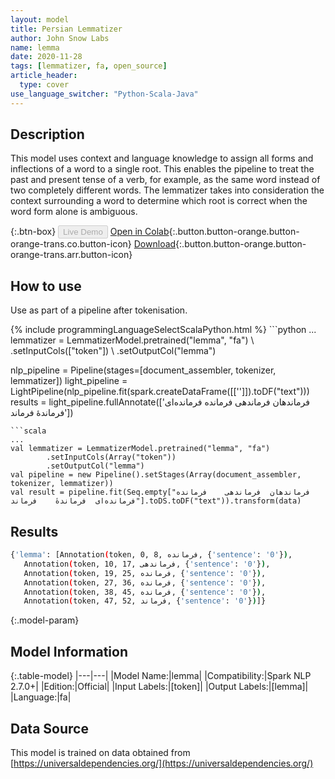 ```yaml
---
layout: model
title: Persian Lemmatizer
author: John Snow Labs
name: lemma
date: 2020-11-28
tags: [lemmatizer, fa, open_source]
article_header:
  type: cover
use_language_switcher: "Python-Scala-Java"
---
```


## Description

This model uses context and language knowledge to assign all forms and inflections of a word to a single root. This enables the pipeline to treat the past and present tense of a verb, for example, as the same word instead of two completely different words. The lemmatizer takes into consideration the context surrounding a word to determine which root is correct when the word form alone is ambiguous.

{:.btn-box}
<button class="button button-orange" disabled>Live Demo</button>
[Open in Colab](https://colab.research.google.com/github/JohnSnowLabs/spark-nlp-workshop/blob/b2eb08610dd49d5b15077cc499a94b4ec1e8b861/jupyter/annotation/english/model-downloader/Create%20custom%20pipeline%20-%20NerDL.ipynb){:.button.button-orange.button-orange-trans.co.button-icon}
[Download](https://s3.amazonaws.com/auxdata.johnsnowlabs.com/public/models/lemma_fa_2.7.0_2.4_1606581127793.zip){:.button.button-orange.button-orange-trans.arr.button-icon}

## How to use

Use as part of a pipeline after tokenisation.

<div class="tabs-box" markdown="1">
{% include programmingLanguageSelectScalaPython.html %}
```python
...
lemmatizer = LemmatizerModel.pretrained("lemma", "fa") \
        .setInputCols(["token"]) \
        .setOutputCol("lemma")

nlp_pipeline = Pipeline(stages=[document_assembler, tokenizer, lemmatizer])
light_pipeline = LightPipeline(nlp_pipeline.fit(spark.createDataFrame([['']]).toDF("text")))
results = light_pipeline.fullAnnotate(['فرماندهان	فرماندهی	فرمانده	فرمانده‌ای	فرماندهٔ	فرماند'])
```
```scala
...
val lemmatizer = LemmatizerModel.pretrained("lemma", "fa")
        .setInputCols(Array("token"))
        .setOutputCol("lemma")
val pipeline = new Pipeline().setStages(Array(document_assembler, tokenizer, lemmatizer))
val result = pipeline.fit(Seq.empty["فرماندهان	فرماندهی	فرمانده	فرمانده‌ای	فرماندهٔ	فرماند"].toDS.toDF("text")).transform(data)
```
</div>

## Results

```bash
{'lemma': [Annotation(token, 0, 8, فرمانده, {'sentence': '0'}),
   Annotation(token, 10, 17, فرماندهی, {'sentence': '0'}),
   Annotation(token, 19, 25, فرمانده, {'sentence': '0'}),
   Annotation(token, 27, 36, فرمانده, {'sentence': '0'}),
   Annotation(token, 38, 45, فرمانده, {'sentence': '0'}),
   Annotation(token, 47, 52, فرماند, {'sentence': '0'})]}
```

{:.model-param}
## Model Information

{:.table-model}
|---|---|
|Model Name:|lemma|
|Compatibility:|Spark NLP 2.7.0+|
|Edition:|Official|
|Input Labels:|[token]|
|Output Labels:|[lemma]|
|Language:|fa|

## Data Source

This model is trained on data obtained from [https://universaldependencies.org/](https://universaldependencies.org/)